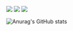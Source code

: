 <img src="https://img.shields.io/badge/c-A8B9CC?Style=flat-squares&logo=c&logoColor=white"> <img src="https://img.shields.io/badge/Java-007396?Style=flat-squares&logo=Java&logoColor=Orange"> <img src="https://img.shields.io/badge/JavaScript-F7DF1E?Style=flat-squares&logo=JavaScripte&logoColor=Orange">

![Anurag's GitHub stats](https://github-readme-stats.vercel.app/api?username=SonSBiN&show_icons=true&theme=radical)

